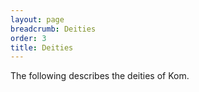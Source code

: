 ```yaml
---
layout: page
breadcrumb: Deities
order: 3
title: Deities
---
```


The following describes the deities of Kom.
